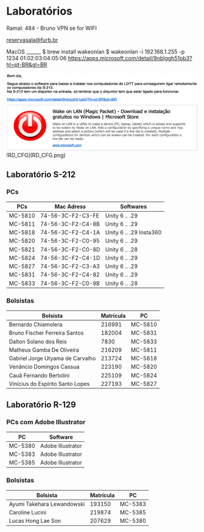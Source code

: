 # Laboratórios

Ramal: 484 - Bruno
VPN se for WIFI

[reservasala@furb.br](mailto:reservasala@furb.br)  

MacOS ______
$ brew install wakeonlan
$ wakeonlan -i 192.168.1.255 -p 1234 01:02:03:04:05:06
https://apps.microsoft.com/detail/9nblggh51pb3?hl=pt-BR&gl=BR

![WakeLan](WakeLan.png)  
!RD_CFG](RD_CFG.png)  

## Laboratório S-212

### PCs

| PCs     | Mac Adress          | Softwares               |
|---------|---------------------|-------------------------|
| MC-5810 | 74-56-3C-F2-C3-FE   | Unity 6 .. .29          |
| MC-5811 | 74-56-3C-F2-C4-8B   | Unity 6 .. .29          |
| MC-5818 | 74-56-3C-F2-C4-1A   | Unity 6 .. .29 Insta360 |
| MC-5820 | 74-56-3C-F2-C0-95   | Unity 6 .. .29          |
| MC-5821 | 74-56-3C-F2-C0-8D   | Unity 6 .. .28          |
| MC-5824 | 74-56-3C-F2-C4-1D   | Unity 6 .. .29          |
| MC-5827 | 74-56-3C-F2-C3-A3   | Unity 6 .. .29          |
| MC-5831 | 74-56-3C-F2-C4-82   | Unity 6 .. .29          |
| MC-5833 | 74-56-3C-F2-C0-9B   | Unity 6 .. .28          |

### Bolsistas

| Bolsista                             | Matrícula | PC       |
|--------------------------------------|-----------|----------|
| Bernardo Chiamolera                  | 216991    | MC-5810  |
| Bruno Fischer Ferreira Santos        | 182004    | MC-5831  |
| Dalton Solano dos Reis               | 7830      | MC-5833  |
| Matheus Gamba De Oliveira            | 216209    | MC-5811  |
| Gabriel Jorge Utyama de Carvalho     | 213724    | MC-5818  |
| Venâncio Domingos Cassua             | 223190    | MC-5820  |
| Cauã Fernando Bertolini              | 225109    | MC-5824  |
| Vinícius do Espírito Santo Lopes     | 227193    | MC-5827  |

## Laboratório R-129

### PCs com Adobe Illustrator

| PC       | Software           |
|----------|--------------------|
| MC-5380  | Adobe Illustrator  |
| MC-5383  | Adobe Illustrator  |
| MC-5385  | Adobe Illustrator  |

### Bolsistas

| Bolsista                        | Matrícula | PC       |
|---------------------------------|-----------|----------|
| Ayumi Takehara Lewandowski      | 193150    | MC-5383  |
| Caroline Lucini                 | 219874    | MC-5385  |
| Lucas Hong Lae Son              | 207629    | MC-5380  |
